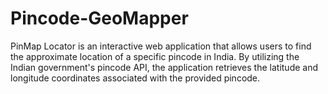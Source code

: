 # Pincode-GeoMapper
PinMap Locator is an interactive web application that allows users to find the approximate location of a specific pincode in India. By utilizing the Indian government's pincode API, the application retrieves the latitude and longitude coordinates associated with the provided pincode.
